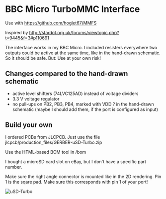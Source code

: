 # BBC Micro TurboMMC Interface

Use with
https://github.com/hoglet67/MMFS


Inspired by
http://stardot.org.uk/forums/viewtopic.php?t=9445&f=3#p110691

The interface works in my BBC Micro. I included resisters everywhere two outputs could be active at the same time, like in the hand-drawn schematic. So it should be safe. But: Use at your own risk!

## Changes compared to the hand-drawn schematic

* active level shifters (74LVC125AD) instead of voltage dividers
* 3.3 V voltage regulator
* no pull-ups on PB2, PB3, PB4, marked with VDD ? in the hand-drawn schematic (maybe I should add them, if the port is configured as input)

## Build your own

I ordered PCBs from JLCPCB. Just use the file jlcpcb/production_files/GERBER-uSD-Turbo.zip

Use the HTML-based BOM tool in /bom

I bought a microSD card slot on eBay, but I don't have a specific part number.

Make sure the right angle connector is mounted like in the 2D rendering. Pin 1 is the sqare pad. Make sure this corresponds with pin 1 of your port!

![uSD-Turbo](https://github.com/68ec020/uSD-Turbo/assets/877187/bb8985e3-056a-4dd1-b346-4e22e1a94e4c)
